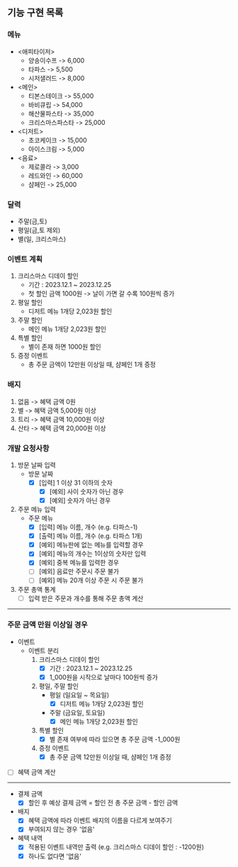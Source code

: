 ## 기능 구현 목록

### 메뉴
- <애피타이저>
    - 양송이수프 -> 6,000
    - 타파스    -> 5,500
    - 시저샐러드 -> 8,000
- <메인>
    - 티본스테이크 -> 55,000
    - 바비큐립    -> 54,000
    - 해산물파스타 -> 35,000
    - 크리스마스파스타 -> 25,000
- <디저트>
    - 초코케이크 -> 15,000
    - 아이스크림 -> 5,000
- <음료>
    - 제로콜라 -> 3,000
    - 레드와인 -> 60,000
    - 샴페인 -> 25,000

### 달력
- 주말(금,토)
- 평일(금,토 제외)
- 별(일, 크리스마스)

### 이벤트 계획
1. 크리스마스 디데이 할인
   - 기간 : 2023.12.1 ~ 2023.12.25
   - 첫 할인 금액 1000원 -> 날이 가면 갈 수록 100원씩 증가
2. 평일 할인
   - 디저트 메뉴 1개당 2,023원 할인
3. 주말 할인
   - 메인 메뉴 1개당 2,023원 할인
4. 특별 할인
   - 별이 존재 하면 1000원 할인
5. 증정 이벤트
   - 총 주문 금액이 12만원 이상일 때, 샴페인 1개 증정

### 배지
1. 없음  -> 혜택 금액 0원
2. 별    -> 혜택 금액 5,000원 이상
3. 트리   -> 혜택 금액 10,000원 이상
4. 산타   -> 혜택 금액 20,000원 이상

### 개발 요청사항

1. 방문 날짜 입력
   - 방문 날짜 
     - [x] [입력] 1 이상 31 이하의 숫자
       - [x] [예외] 사이 숫자가 아닌 경우
       - [x] [예외] 숫자가 아닌 경우

2. 주문 메뉴 입력
   - 주문 메뉴
     - [x] [입력] 메뉴 이름, 개수 (e.g. 타파스-1)
     - [x] [출력] 메뉴 이름, 개수 (e.g. 타파스 1개)
     - [x] [예외] 메뉴판에 없는 메뉴를 입력할 경우
     - [x] [예외] 메뉴의 개수는 1이상의 숫자만 입력
     - [x] [예외] 중복 메뉴를 입력한 경우
     - [ ] [예외] 음료만 주문시 주문 불가
     - [ ] [예외] 메뉴 20개 이상 주문 시 주문 불가

3. 주문 총액 통계
   - [ ] 입력 받은 주문과 개수를 통해 주문 총액 계산

------------------------------------------------
### 주문 금액 만원 이상일 경우

- 이벤트
   - 이벤트 분리
     1. 크리스마스 디데이 할인
        - [x] 기간 : 2023.12.1 ~ 2023.12.25
        - [x] 1_000원을 시작으로 날마다 100원씩 증가
     2. 평일, 주말 할인
        - 평일 (일요일 ~ 목요일)
          - [x] 디저트 메뉴 1개당 2,023원 할인
        - 주말 (금요일, 토요일)
          - [x] 메인 메뉴 1개당 2,023원 할인
     3. 특별 할인
        - [x] 별 존재 여부에 따라 있으면 총 주문 금액 -1_000원
     4. 증정 이벤트
        - [x] 총 주문 금액 12만원 이상일 때, 샴페인 1개 증정

- [ ] 혜택 금액 계산

---------------------------------------------------

- 결제 금액
  - [x] 할인 후 예상 결제 금액 = 할인 전 총 주문 금액 - 할인 금액

- 배지
  - [x] 혜택 금액에 따라 이벤트 배지의 이름을 다르게 보여주기
  - [x] 부여되지 않는 경우 '없음'

- 혜택 내역
  - [x] 적용된 이벤트 내역만 출력 (e.g. 크리스마스 디데이 할인 : -1200원)
  - [x] 하나도 없다면 '없음'